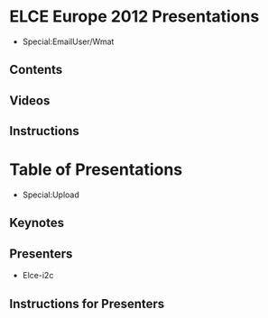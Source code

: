 # ELCE Europe 2012 Presentations
* Special:EmailUser/Wmat
## Contents
## Videos
## Instructions
# Table of Presentations
* Special:Upload
## Keynotes
## Presenters
* Elce-i2c
## Instructions for Presenters

